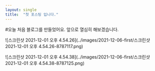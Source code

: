 ```yaml
---
layout: single
title:  "첫 포스팅 입니다."
---
```



#오늘 처음 블로그를 만들었어요.
앞으로 열심히 해보겠습니다.


![스크린샷 2021-12-01 오후 4.54.26](../images/2021-12-06-first/스크린샷 2021-12-01 오후 4.54.26-8787117.png)



![스크린샷 2021-12-01 오후 4.54.38](../images/2021-12-06-first/스크린샷 2021-12-01 오후 4.54.38-8787125.png)

